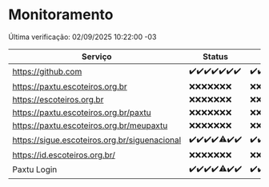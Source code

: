 # Monitoramento

Última verificação: 02/09/2025 10:22:00 -03

|Serviço|Status|Últimas 24h|
|---|---|---|
|https://github.com|<span title="2025-08-26: OK=23">✔️</span><span title="2025-08-27: OK=23">✔️</span><span title="2025-08-28: OK=23">✔️</span><span title="2025-08-29: OK=23">✔️</span><span title="2025-08-30: OK=23">✔️</span><span title="2025-08-31: OK=23">✔️</span><span title="2025-09-01: OK=13">✔️</span>|<span title="01/09/2025 11:09:00 -03 : 200">✔️</span><span title="01/09/2025 12:09:00 -03 : 200">✔️</span><span title="01/09/2025 13:10:00 -03 : 200">✔️</span><span title="01/09/2025 14:07:00 -03 : 200">✔️</span><span title="01/09/2025 15:12:00 -03 : 200">✔️</span><span title="01/09/2025 16:06:00 -03 : 200">✔️</span><span title="01/09/2025 17:09:00 -03 : 200">✔️</span><span title="01/09/2025 18:07:00 -03 : 200">✔️</span><span title="01/09/2025 19:08:00 -03 : 200">✔️</span><span title="01/09/2025 20:08:00 -03 : 200">✔️</span><span title="01/09/2025 21:45:00 -03 : 200">✔️</span><span title="01/09/2025 23:21:00 -03 : 200">✔️</span><span title="02/09/2025 00:32:00 -03 : 200">✔️</span><span title="02/09/2025 01:11:00 -03 : 200">✔️</span><span title="02/09/2025 02:10:00 -03 : 200">✔️</span><span title="02/09/2025 03:15:00 -03 : 200">✔️</span><span title="02/09/2025 04:09:00 -03 : 200">✔️</span><span title="02/09/2025 05:13:00 -03 : 200">✔️</span><span title="02/09/2025 06:10:00 -03 : 200">✔️</span><span title="02/09/2025 07:10:00 -03 : 200">✔️</span><span title="02/09/2025 08:08:00 -03 : 200">✔️</span><span title="02/09/2025 09:18:00 -03 : 200">✔️</span><span title="02/09/2025 10:22:00 -03 : 200">✔️</span>|
|https://paxtu.escoteiros.org.br|<span title="2025-08-26: Falhas=23">❌</span><span title="2025-08-27: Falhas=23">❌</span><span title="2025-08-28: Falhas=23">❌</span><span title="2025-08-29: Falhas=23">❌</span><span title="2025-08-30: Falhas=23">❌</span><span title="2025-08-31: Falhas=23">❌</span><span title="2025-09-01: Falhas=13">❌</span>|<span title="01/09/2025 11:09:00 -03 : 403">❌</span><span title="01/09/2025 12:09:00 -03 : 403">❌</span><span title="01/09/2025 13:10:00 -03 : 403">❌</span><span title="01/09/2025 14:07:00 -03 : 403">❌</span><span title="01/09/2025 15:12:00 -03 : 403">❌</span><span title="01/09/2025 16:06:00 -03 : 403">❌</span><span title="01/09/2025 17:09:00 -03 : 403">❌</span><span title="01/09/2025 18:07:00 -03 : 403">❌</span><span title="01/09/2025 19:08:00 -03 : 403">❌</span><span title="01/09/2025 20:08:00 -03 : 403">❌</span><span title="01/09/2025 21:45:00 -03 : 403">❌</span><span title="01/09/2025 23:21:00 -03 : 403">❌</span><span title="02/09/2025 00:32:00 -03 : 403">❌</span><span title="02/09/2025 01:11:00 -03 : 403">❌</span><span title="02/09/2025 02:10:00 -03 : 403">❌</span><span title="02/09/2025 03:15:00 -03 : 403">❌</span><span title="02/09/2025 04:09:00 -03 : 403">❌</span><span title="02/09/2025 05:13:00 -03 : 403">❌</span><span title="02/09/2025 06:10:00 -03 : 403">❌</span><span title="02/09/2025 07:10:00 -03 : 403">❌</span><span title="02/09/2025 08:08:00 -03 : 403">❌</span><span title="02/09/2025 09:18:00 -03 : 403">❌</span><span title="02/09/2025 10:22:00 -03 : 403">❌</span>|
|https://escoteiros.org.br|<span title="2025-08-26: Falhas=23">❌</span><span title="2025-08-27: Falhas=23">❌</span><span title="2025-08-28: Falhas=23">❌</span><span title="2025-08-29: Falhas=23">❌</span><span title="2025-08-30: Falhas=23">❌</span><span title="2025-08-31: Falhas=23">❌</span><span title="2025-09-01: Falhas=13">❌</span>|<span title="01/09/2025 11:09:00 -03 : 403">❌</span><span title="01/09/2025 12:09:00 -03 : 403">❌</span><span title="01/09/2025 13:10:00 -03 : 403">❌</span><span title="01/09/2025 14:07:00 -03 : 403">❌</span><span title="01/09/2025 15:12:00 -03 : 403">❌</span><span title="01/09/2025 16:06:00 -03 : 403">❌</span><span title="01/09/2025 17:09:00 -03 : 403">❌</span><span title="01/09/2025 18:07:00 -03 : 403">❌</span><span title="01/09/2025 19:08:00 -03 : 403">❌</span><span title="01/09/2025 20:08:00 -03 : 403">❌</span><span title="01/09/2025 21:45:00 -03 : 403">❌</span><span title="01/09/2025 23:21:00 -03 : 403">❌</span><span title="02/09/2025 00:32:00 -03 : 403">❌</span><span title="02/09/2025 01:11:00 -03 : 403">❌</span><span title="02/09/2025 02:10:00 -03 : 403">❌</span><span title="02/09/2025 03:15:00 -03 : 403">❌</span><span title="02/09/2025 04:09:00 -03 : 403">❌</span><span title="02/09/2025 05:13:00 -03 : 403">❌</span><span title="02/09/2025 06:10:00 -03 : 403">❌</span><span title="02/09/2025 07:10:00 -03 : 403">❌</span><span title="02/09/2025 08:08:00 -03 : 403">❌</span><span title="02/09/2025 09:18:00 -03 : 403">❌</span><span title="02/09/2025 10:22:00 -03 : 403">❌</span>|
|https://paxtu.escoteiros.org.br/paxtu|<span title="2025-08-26: Falhas=23">❌</span><span title="2025-08-27: Falhas=23">❌</span><span title="2025-08-28: Falhas=23">❌</span><span title="2025-08-29: Falhas=23">❌</span><span title="2025-08-30: Falhas=23">❌</span><span title="2025-08-31: Falhas=23">❌</span><span title="2025-09-01: Falhas=13">❌</span>|<span title="01/09/2025 11:09:00 -03 : 403">❌</span><span title="01/09/2025 12:09:00 -03 : 403">❌</span><span title="01/09/2025 13:10:00 -03 : 403">❌</span><span title="01/09/2025 14:07:00 -03 : 403">❌</span><span title="01/09/2025 15:12:00 -03 : 403">❌</span><span title="01/09/2025 16:06:00 -03 : 403">❌</span><span title="01/09/2025 17:09:00 -03 : 403">❌</span><span title="01/09/2025 18:07:00 -03 : 403">❌</span><span title="01/09/2025 19:08:00 -03 : 403">❌</span><span title="01/09/2025 20:08:00 -03 : 403">❌</span><span title="01/09/2025 21:45:00 -03 : 403">❌</span><span title="01/09/2025 23:21:00 -03 : 403">❌</span><span title="02/09/2025 00:32:00 -03 : 403">❌</span><span title="02/09/2025 01:11:00 -03 : 403">❌</span><span title="02/09/2025 02:10:00 -03 : 403">❌</span><span title="02/09/2025 03:15:00 -03 : 403">❌</span><span title="02/09/2025 04:09:00 -03 : 403">❌</span><span title="02/09/2025 05:13:00 -03 : 403">❌</span><span title="02/09/2025 06:10:00 -03 : 403">❌</span><span title="02/09/2025 07:10:00 -03 : 403">❌</span><span title="02/09/2025 08:08:00 -03 : 403">❌</span><span title="02/09/2025 09:18:00 -03 : 403">❌</span><span title="02/09/2025 10:22:00 -03 : 403">❌</span>|
|https://paxtu.escoteiros.org.br/meupaxtu|<span title="2025-08-26: Falhas=23">❌</span><span title="2025-08-27: Falhas=23">❌</span><span title="2025-08-28: Falhas=23">❌</span><span title="2025-08-29: Falhas=23">❌</span><span title="2025-08-30: Falhas=23">❌</span><span title="2025-08-31: Falhas=23">❌</span><span title="2025-09-01: Falhas=13">❌</span>|<span title="01/09/2025 11:09:00 -03 : 403">❌</span><span title="01/09/2025 12:09:00 -03 : 403">❌</span><span title="01/09/2025 13:10:00 -03 : 403">❌</span><span title="01/09/2025 14:07:00 -03 : 403">❌</span><span title="01/09/2025 15:12:00 -03 : 403">❌</span><span title="01/09/2025 16:06:00 -03 : 403">❌</span><span title="01/09/2025 17:09:00 -03 : 403">❌</span><span title="01/09/2025 18:07:00 -03 : 403">❌</span><span title="01/09/2025 19:08:00 -03 : 403">❌</span><span title="01/09/2025 20:08:00 -03 : 403">❌</span><span title="01/09/2025 21:45:00 -03 : 403">❌</span><span title="01/09/2025 23:21:00 -03 : 403">❌</span><span title="02/09/2025 00:32:00 -03 : 403">❌</span><span title="02/09/2025 01:11:00 -03 : 403">❌</span><span title="02/09/2025 02:10:00 -03 : 403">❌</span><span title="02/09/2025 03:15:00 -03 : 403">❌</span><span title="02/09/2025 04:09:00 -03 : 403">❌</span><span title="02/09/2025 05:13:00 -03 : 403">❌</span><span title="02/09/2025 06:10:00 -03 : 403">❌</span><span title="02/09/2025 07:10:00 -03 : 403">❌</span><span title="02/09/2025 08:08:00 -03 : 403">❌</span><span title="02/09/2025 09:18:00 -03 : 403">❌</span><span title="02/09/2025 10:22:00 -03 : 403">❌</span>|
|https://sigue.escoteiros.org.br/siguenacional|<span title="2025-08-26: OK=23">✔️</span><span title="2025-08-27: OK=23">✔️</span><span title="2025-08-28: OK=23">✔️</span><span title="2025-08-29: OK=23">✔️</span><span title="2025-08-30: OK=22, Falhas=1">⚠️</span><span title="2025-08-31: OK=23">✔️</span><span title="2025-09-01: OK=13">✔️</span>|<span title="01/09/2025 11:09:00 -03 : 200">✔️</span><span title="01/09/2025 12:09:00 -03 : 200">✔️</span><span title="01/09/2025 13:10:00 -03 : 200">✔️</span><span title="01/09/2025 14:07:00 -03 : 200">✔️</span><span title="01/09/2025 15:12:00 -03 : 200">✔️</span><span title="01/09/2025 16:06:00 -03 : 200">✔️</span><span title="01/09/2025 17:09:00 -03 : 200">✔️</span><span title="01/09/2025 18:07:00 -03 : 200">✔️</span><span title="01/09/2025 19:08:00 -03 : 200">✔️</span><span title="01/09/2025 20:08:00 -03 : 200">✔️</span><span title="01/09/2025 21:45:00 -03 : 200">✔️</span><span title="01/09/2025 23:21:00 -03 : 200">✔️</span><span title="02/09/2025 00:32:00 -03 : 200">✔️</span><span title="02/09/2025 01:11:00 -03 : 200">✔️</span><span title="02/09/2025 02:10:00 -03 : 200">✔️</span><span title="02/09/2025 03:15:00 -03 : 200">✔️</span><span title="02/09/2025 04:09:00 -03 : 200">✔️</span><span title="02/09/2025 05:13:00 -03 : 200">✔️</span><span title="02/09/2025 06:10:00 -03 : 200">✔️</span><span title="02/09/2025 07:10:00 -03 : 200">✔️</span><span title="02/09/2025 08:08:00 -03 : 200">✔️</span><span title="02/09/2025 09:18:00 -03 : 200">✔️</span><span title="02/09/2025 10:22:00 -03 : 200">✔️</span>|
|https://id.escoteiros.org.br/|<span title="2025-08-26: Falhas=23">❌</span><span title="2025-08-27: Falhas=23">❌</span><span title="2025-08-28: Falhas=23">❌</span><span title="2025-08-29: Falhas=23">❌</span><span title="2025-08-30: Falhas=23">❌</span><span title="2025-08-31: Falhas=23">❌</span><span title="2025-09-01: Falhas=13">❌</span>|<span title="01/09/2025 11:09:00 -03 : 403">❌</span><span title="01/09/2025 12:09:00 -03 : 403">❌</span><span title="01/09/2025 13:10:00 -03 : 403">❌</span><span title="01/09/2025 14:07:00 -03 : 403">❌</span><span title="01/09/2025 15:12:00 -03 : 403">❌</span><span title="01/09/2025 16:06:00 -03 : 403">❌</span><span title="01/09/2025 17:09:00 -03 : 403">❌</span><span title="01/09/2025 18:07:00 -03 : 403">❌</span><span title="01/09/2025 19:08:00 -03 : 403">❌</span><span title="01/09/2025 20:08:00 -03 : 403">❌</span><span title="01/09/2025 21:45:00 -03 : 403">❌</span><span title="01/09/2025 23:21:00 -03 : 403">❌</span><span title="02/09/2025 00:32:00 -03 : 403">❌</span><span title="02/09/2025 01:11:00 -03 : 403">❌</span><span title="02/09/2025 02:10:00 -03 : 403">❌</span><span title="02/09/2025 03:15:00 -03 : 403">❌</span><span title="02/09/2025 04:09:00 -03 : 403">❌</span><span title="02/09/2025 05:13:00 -03 : 403">❌</span><span title="02/09/2025 06:10:00 -03 : 403">❌</span><span title="02/09/2025 07:10:00 -03 : 403">❌</span><span title="02/09/2025 08:08:00 -03 : 403">❌</span><span title="02/09/2025 09:18:00 -03 : 403">❌</span><span title="02/09/2025 10:22:00 -03 : 403">❌</span>|
|Paxtu Login|<span title="2025-08-26: OK=23">✔️</span><span title="2025-08-27: OK=23">✔️</span><span title="2025-08-28: OK=23">✔️</span><span title="2025-08-29: OK=23">✔️</span><span title="2025-08-30: OK=22, Falhas=1">⚠️</span><span title="2025-08-31: OK=23">✔️</span><span title="2025-09-01: OK=13">✔️</span>|<span title="01/09/2025 11:09:00 -03 : 200">✔️</span><span title="01/09/2025 12:09:00 -03 : 200">✔️</span><span title="01/09/2025 13:10:00 -03 : 200">✔️</span><span title="01/09/2025 14:07:00 -03 : 200">✔️</span><span title="01/09/2025 15:12:00 -03 : 200">✔️</span><span title="01/09/2025 16:06:00 -03 : 200">✔️</span><span title="01/09/2025 17:09:00 -03 : 200">✔️</span><span title="01/09/2025 18:07:00 -03 : 200">✔️</span><span title="01/09/2025 19:08:00 -03 : 200">✔️</span><span title="01/09/2025 20:08:00 -03 : 200">✔️</span><span title="01/09/2025 21:45:00 -03 : 200">✔️</span><span title="01/09/2025 23:22:00 -03 : 200">✔️</span><span title="02/09/2025 00:32:00 -03 : 200">✔️</span><span title="02/09/2025 01:11:00 -03 : 200">✔️</span><span title="02/09/2025 02:10:00 -03 : 200">✔️</span><span title="02/09/2025 03:15:00 -03 : 200">✔️</span><span title="02/09/2025 04:09:00 -03 : 200">✔️</span><span title="02/09/2025 05:13:00 -03 : 200">✔️</span><span title="02/09/2025 06:10:00 -03 : 200">✔️</span><span title="02/09/2025 07:10:00 -03 : 200">✔️</span><span title="02/09/2025 08:08:00 -03 : 200">✔️</span><span title="02/09/2025 09:18:00 -03 : 200">✔️</span><span title="02/09/2025 10:22:00 -03 : 200">✔️</span>|
